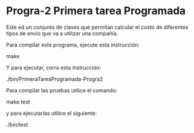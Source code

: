 # Progra-2 Primera tarea Programada


Este ed un conjunto de clases que permitan calcular el costo de diferentes tipos
de envío que va a utilizar una compañía. 

Para compilar este programa, ejecute esta instrucción:

make

Y para ejecutar, corra esta instrucción:

./bin/PrimeraTareaProgramada-Progra2

Para compilar las pruebas utilice el comando:

make test

y para ejecutarlas utilice el siguiente:

./bin/test 
